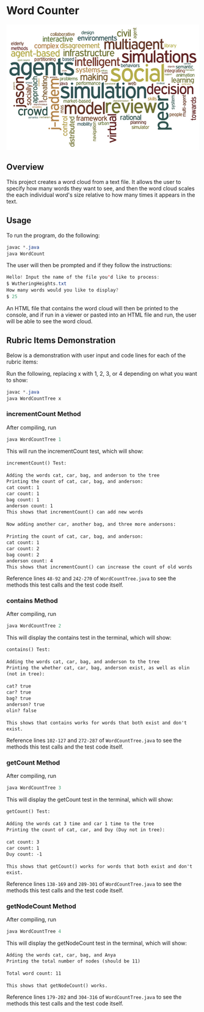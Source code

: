 # Word Counter

![My Image](images/WordCloud.jpeg)

## Overview

This project creates a word cloud from a text file. It allows the user to specify how many words they want to see, and then the word cloud scales the each individual word's size relative to how many times it appears in the text.


## Usage

To run the program, do the following:
```java
javac *.java
java WordCount
```
The user will then be prompted and if they follow the instructions:
```java
Hello! Input the name of the file you'd like to process:
$ WutheringHeights.txt
How many words would you like to display?
$ 25
```

An HTML file that contains the word cloud will then be printed to the console, and if run in a viewer or pasted into an HTML file and run, the user will be able to see the word cloud.


## Rubric Items Demonstration
Below is a demonstration with user input and code lines for each of the rubric items:

Run the following, replacing x with 1, 2, 3, or 4 depending on what you want to show:
```java
javac *.java
java WordCountTree x
```


### incrementCount Method
After compiling, run
```java
java WordCountTree 1
```
This will run the incrementCount test, which will show: 
```
incrementCount() Test:

Adding the words cat, car, bag, and anderson to the tree
Printing the count of cat, car, bag, and anderson:
cat count: 1
car count: 1
bag count: 1
anderson count: 1
This shows that incrementCount() can add new words

Now adding another car, another bag, and three more andersons:

Printing the count of cat, car, bag, and anderson:
cat count: 1
car count: 2
bag count: 2
anderson count: 4
This shows that incrementCount() can increase the count of old words
```
Reference lines `48-92` and `242-270` of `WordCountTree.java` to see the methods this test calls and the test code itself. 

### contains Method
After compiling, run
```java
java WordCountTree 2
```
This will display the contains test in the terminal, which will show:

```
contains() Test:

Adding the words cat, car, bag, and anderson to the tree
Printing the whether cat, car, bag, anderson exist, as well as olin (not in tree):

cat? true
car? true
bag? true
anderson? true
olin? false

This shows that contains works for words that both exist and don't exist.
```
Reference lines `102-127` and `272-287` of `WordCountTree.java` to see the methods this test calls and the test code itself. 

### getCount Method
After compiling, run
```java
java WordCountTree 3
```
This will display the getCount test in the terminal, which will show:
```
getCount() Test:

Adding the words cat 3 time and car 1 time to the tree
Printing the count of cat, car, and Duy (Duy not in tree):

cat count: 3
car count: 1
Duy count: -1

This shows that getCount() works for words that both exist and don't exist.
```
Reference lines `138-169` and `289-301` of `WordCountTree.java` to see the methods this test calls and the test code itself. 


### getNodeCount Method
After compiling, run
```java
java WordCountTree 4
```
This will display the getNodeCount test in the terminal, which will show:
```
Adding the words cat, car, bag, and Anya
Printing the total number of nodes (should be 11)

Total word count: 11

This shows that getNodeCount() works.
```
Reference lines `179-202` and `304-316` of `WordCountTree.java` to see the methods this test calls and the test code itself. 

